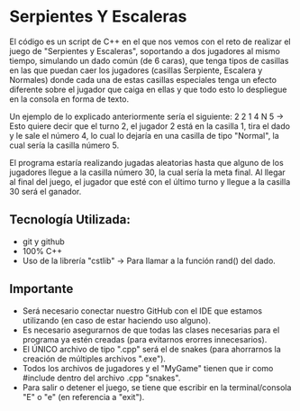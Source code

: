 # Serpientes Y Escaleras

El código es un script de C++ en el que nos vemos con el reto de realizar el juego de "Serpientes y Escaleras", soportando a dos jugadores al mismo tiempo, simulando un dado común (de 6 caras), que tenga tipos de casillas en las que puedan caer los jugadores (casillas Serpiente, Escalera y Normales) donde cada una de estas casillas especiales tenga un efecto diferente sobre el jugador que caiga en ellas y que todo esto lo despliegue en la consola en forma de texto. 

Un ejemplo de lo explicado anteriormente sería el siguiente: 2 2 1 4 N 5 -> Esto quiere decir que el turno 2, el jugador 2 está en la casilla 1, tira el dado y le sale el número 4, lo cual lo dejaría en una casilla de tipo "Normal", la cual sería la casilla número 5.

El programa estaría realizando jugadas aleatorias hasta que alguno de los jugadores llegue a la casilla número 30, la cual sería la meta final. Al llegar al final del juego, el jugador que esté con el último turno y llegue a la casilla 30 será el ganador.

## Tecnología Utilizada:

* git y github
* 100% C++
* Uso de la librería "cstlib" -> Para llamar a la función rand() del dado.

## Importante

* Será necesario conectar nuestro GitHub con el IDE que estamos utilizando (en caso de estar haciendo uso alguno).
* Es necesario asegurarnos de que todas las clases necesarias para el programa ya estén creadas (para evitarnos erorres innecesarios).
* El ÚNICO archivo de tipo ".cpp" será el de snakes (para ahorrarnos la creación de múltiples archivos ".exe").
* Todos los archivos de jugadores y el "MyGame" tienen que ir como #include dentro del archivo .cpp "snakes".
* Para salir o detener el juego, se tiene que escribir en la terminal/consola "E" o "e" (en referencia a "exit").